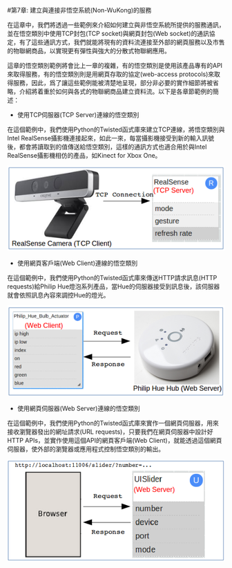 #第7章: 建立與連接非悟空系統(Non-WuKong)的服務
<!--##Chapter 7: Building Connections to Non-WuKong Services-->    

在這章中，我們將透過一些範例來介紹如何建立與非悟空系統所提供的服務通訊，並在悟空類別中使用TCP封包(TCP socket)與網頁封包(Web socket)的通訊協定，有了這些通訊方式，我們就能將現有的資料流連接至外部的網頁服務以及市售的物聯網商品，以實現更有彈性與強大的分散式物聯網應用。
<!--In this chapter, we show some advanced examples on how to create an external data flow in WuClass using protocols such as TCP and Web sockets. With these types of non-WuKong data flow, we can connect WuKong FBP components to external Web-based services and commercial IoT products. Such connections allow users to implement flexible and powerful distributed IoT applications by integrating WuKong and Web.-->   

這章的悟空類別範例將會比上一章的複雜，有的悟空類別是使用該產品專有的API來取得服務，有的悟空類別則是用網頁存取的協定(web-access protocols)來取得服務，因此，爲了讓這些範例能被清楚地呈現，部分非必要的實作細節將被省略，介紹將着重於如何與各式的物聯網商品建立資料流。以下是各章節範例的簡述：       
<!--We show three examples that uses TCP server and Web connections respectively. The WuClass examples in this chapter are more complex than the ones in the previous chapter. 
Some of these WuClass examples use device-specific APIs to invoke their services. Other examples show how to use various web-access protocols in IoT applications.
To keep examples simple and easy to understand, some non-essential details may be omitted. The presentation is focused on how to create data flows with different types of products.-->    

* 使用TCP伺服器(TCP Server)連線的悟空類別   
<!--* [TCP Server WuClass  ](Ch7_For_RealSense_Camera.md)-->  
  在這個範例中，我們使用Python的Twisted函式庫來建立TCP連線，將悟空類別與Intel RealSense攝影機連接起來，如此一來，每當攝影機接受到新的輸入訊號後，都會將讀取到的值傳送給悟空類別，這樣的通訊方式也適合用於與Intel RealSense攝影機相仿的產品，如Kinect for Xbox One。  
<!--  In this example, we use Twisted library to establish a TCP connection between Intel RealSense Camera and FBP components so that whenever the camera captures a new gesture, it will send the reading to WuKong. This design can apply to other external sensing devices as well.-->   
  
  ![](https://raw.githubusercontent.com/wukong-ntu/wukong-gitbook-figures/master/figures/07-Advanced/twisted_tcp_server_application2.png)   

* 使用網頁客戶端(Web Client)連線的悟空類別  
<!--*  [Web Client WuClass ](Ch7_For_Philip_Hue_Series.md)-->     
  在這個範例中，我們使用Python的Twisted函式庫來傳送HTTP請求訊息(HTTP requests)給Philip Hue燈泡系列產品，當Hue的伺服器接受到訊息後，該伺服器就會依照訊息內容來調控Hue的燈光。    
<!--   In this example, we use the Twisted Web library to send HTTP requests to a Philip Hue hub. When the Hue's hub server receives messages, it will control Hue lights accordingly and return a response.-->   
   
  ![](https://raw.githubusercontent.com/wukong-ntu/wukong-gitbook-figures/master/figures/07-Advanced/twisted_web_client_application2.png)

* 使用網頁伺服器(Web Server)連線的悟空類別
<!--*  [Web Server WuClass](Ch7_For_Web_Application.md) -->    
  在這個範例中，我們使用Python的Twisted函式庫來實作一個網頁伺服器，用來接收瀏覽器發出的網址請求(URL requests)，只要我們在網頁伺服器中設計好HTTP APIs，並實作使用這個API的網頁客戶端(Web Client)，就能透過這個網頁伺服器，使外部的瀏覽器或應用程式控制悟空類別的輸出。  
<!--   In this example, we use the Twisted Web library to implement a Web server to receive URL requests from a browser application. The browser application provides a UI for users to control the output value of a UISlider component. In this way, we can provide HTTP APIs for developers to control WuKong applications. As long as they implement a Web client on their platform, they can use the HTTP API to make a connection to WuKong FBPs.-->     
   
  ![](https://raw.githubusercontent.com/wukong-ntu/wukong-gitbook-figures/master/figures/07-Advanced/twisted_web_server_application2.png)
  


